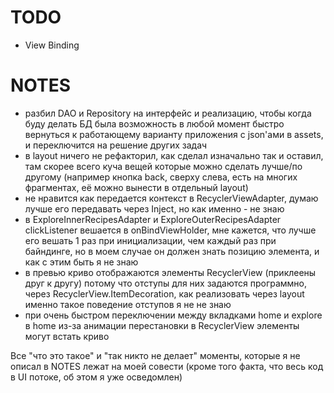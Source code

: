 # TODO
- View Binding

# NOTES
- разбил DAO и Repository на интерфейс и реализацию, чтобы когда буду делать БД была возможность в любой момент быстро вернуться к работающему варианту приложения с json'ами в assets, и переключится на решение других задач
- в layout ничего не рефакторил, как сделал изначально так и оставил, там скорее всего куча вещей которые можно сделать лучше/по другому (например кнопка back, сверху слева, есть на многих фрагментах, её можно вынести в отдельный layout)
- не нравится как передается контекст в RecyclerViewAdapter, думаю лучше его передавать через Inject, но как именно - не знаю
- в ExploreInnerRecipesAdapter и ExploreOuterRecipesAdapter clickListener вешается в onBindViewHolder, мне кажется, что лучше его вешать 1 раз при инициализации, чем каждый раз при байндинге, но в моем случае он должен знать позицию элемента, и как с этим быть я не знаю
- в превью криво отображаются элементы RecyclerView (приклеены друг к другу) потому что отступы для них задаются программно, через RecyclerView.ItemDecoration, как реализовать через layout именно такое поведение отступов я не не знаю
- при очень быстром переключении между вкладками home и explore в home из-за анимации перестановки в RecyclerView элементы могут встать криво

Все "что это такое" и "так никто не делает" моменты, которые я не описал в NOTES лежат на моей совести (кроме того факта, что весь код в UI потоке, об этом я уже осведомлен)
